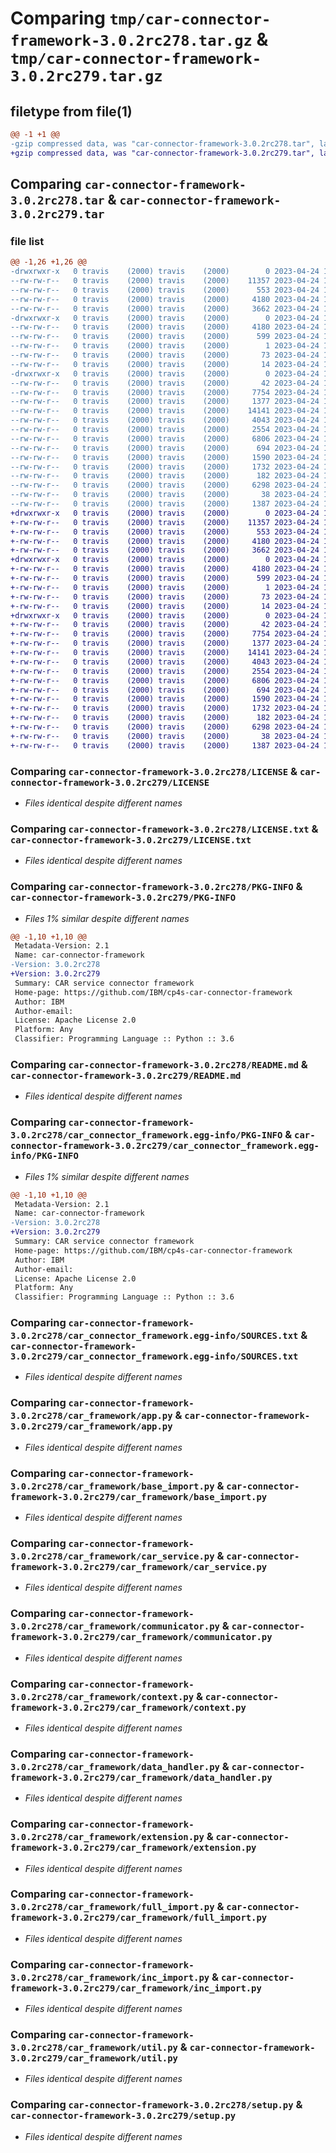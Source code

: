 # Comparing `tmp/car-connector-framework-3.0.2rc278.tar.gz` & `tmp/car-connector-framework-3.0.2rc279.tar.gz`

## filetype from file(1)

```diff
@@ -1 +1 @@
-gzip compressed data, was "car-connector-framework-3.0.2rc278.tar", last modified: Mon Apr 24 14:47:55 2023, max compression
+gzip compressed data, was "car-connector-framework-3.0.2rc279.tar", last modified: Mon Apr 24 14:48:00 2023, max compression
```

## Comparing `car-connector-framework-3.0.2rc278.tar` & `car-connector-framework-3.0.2rc279.tar`

### file list

```diff
@@ -1,26 +1,26 @@
-drwxrwxr-x   0 travis    (2000) travis    (2000)        0 2023-04-24 14:47:55.508235 car-connector-framework-3.0.2rc278/
--rw-rw-r--   0 travis    (2000) travis    (2000)    11357 2023-04-24 14:47:36.000000 car-connector-framework-3.0.2rc278/LICENSE
--rw-rw-r--   0 travis    (2000) travis    (2000)      553 2023-04-24 14:47:36.000000 car-connector-framework-3.0.2rc278/LICENSE.txt
--rw-rw-r--   0 travis    (2000) travis    (2000)     4180 2023-04-24 14:47:55.508235 car-connector-framework-3.0.2rc278/PKG-INFO
--rw-rw-r--   0 travis    (2000) travis    (2000)     3662 2023-04-24 14:47:36.000000 car-connector-framework-3.0.2rc278/README.md
-drwxrwxr-x   0 travis    (2000) travis    (2000)        0 2023-04-24 14:47:55.508235 car-connector-framework-3.0.2rc278/car_connector_framework.egg-info/
--rw-rw-r--   0 travis    (2000) travis    (2000)     4180 2023-04-24 14:47:54.000000 car-connector-framework-3.0.2rc278/car_connector_framework.egg-info/PKG-INFO
--rw-rw-r--   0 travis    (2000) travis    (2000)      599 2023-04-24 14:47:55.000000 car-connector-framework-3.0.2rc278/car_connector_framework.egg-info/SOURCES.txt
--rw-rw-r--   0 travis    (2000) travis    (2000)        1 2023-04-24 14:47:54.000000 car-connector-framework-3.0.2rc278/car_connector_framework.egg-info/dependency_links.txt
--rw-rw-r--   0 travis    (2000) travis    (2000)       73 2023-04-24 14:47:55.000000 car-connector-framework-3.0.2rc278/car_connector_framework.egg-info/requires.txt
--rw-rw-r--   0 travis    (2000) travis    (2000)       14 2023-04-24 14:47:55.000000 car-connector-framework-3.0.2rc278/car_connector_framework.egg-info/top_level.txt
-drwxrwxr-x   0 travis    (2000) travis    (2000)        0 2023-04-24 14:47:55.508235 car-connector-framework-3.0.2rc278/car_framework/
--rw-rw-r--   0 travis    (2000) travis    (2000)       42 2023-04-24 14:47:36.000000 car-connector-framework-3.0.2rc278/car_framework/__init__.py
--rw-rw-r--   0 travis    (2000) travis    (2000)     7754 2023-04-24 14:47:36.000000 car-connector-framework-3.0.2rc278/car_framework/app.py
--rw-rw-r--   0 travis    (2000) travis    (2000)     1377 2023-04-24 14:47:36.000000 car-connector-framework-3.0.2rc278/car_framework/base_import.py
--rw-rw-r--   0 travis    (2000) travis    (2000)    14141 2023-04-24 14:47:36.000000 car-connector-framework-3.0.2rc278/car_framework/car_service.py
--rw-rw-r--   0 travis    (2000) travis    (2000)     4043 2023-04-24 14:47:36.000000 car-connector-framework-3.0.2rc278/car_framework/communicator.py
--rw-rw-r--   0 travis    (2000) travis    (2000)     2554 2023-04-24 14:47:36.000000 car-connector-framework-3.0.2rc278/car_framework/context.py
--rw-rw-r--   0 travis    (2000) travis    (2000)     6806 2023-04-24 14:47:36.000000 car-connector-framework-3.0.2rc278/car_framework/data_handler.py
--rw-rw-r--   0 travis    (2000) travis    (2000)      694 2023-04-24 14:47:36.000000 car-connector-framework-3.0.2rc278/car_framework/extension.py
--rw-rw-r--   0 travis    (2000) travis    (2000)     1590 2023-04-24 14:47:36.000000 car-connector-framework-3.0.2rc278/car_framework/full_import.py
--rw-rw-r--   0 travis    (2000) travis    (2000)     1732 2023-04-24 14:47:36.000000 car-connector-framework-3.0.2rc278/car_framework/inc_import.py
--rw-rw-r--   0 travis    (2000) travis    (2000)      182 2023-04-24 14:47:36.000000 car-connector-framework-3.0.2rc278/car_framework/server_access.py
--rw-rw-r--   0 travis    (2000) travis    (2000)     6298 2023-04-24 14:47:36.000000 car-connector-framework-3.0.2rc278/car_framework/util.py
--rw-rw-r--   0 travis    (2000) travis    (2000)       38 2023-04-24 14:47:55.508235 car-connector-framework-3.0.2rc278/setup.cfg
--rw-rw-r--   0 travis    (2000) travis    (2000)     1387 2023-04-24 14:47:36.000000 car-connector-framework-3.0.2rc278/setup.py
+drwxrwxr-x   0 travis    (2000) travis    (2000)        0 2023-04-24 14:48:00.079441 car-connector-framework-3.0.2rc279/
+-rw-rw-r--   0 travis    (2000) travis    (2000)    11357 2023-04-24 14:47:39.000000 car-connector-framework-3.0.2rc279/LICENSE
+-rw-rw-r--   0 travis    (2000) travis    (2000)      553 2023-04-24 14:47:39.000000 car-connector-framework-3.0.2rc279/LICENSE.txt
+-rw-rw-r--   0 travis    (2000) travis    (2000)     4180 2023-04-24 14:48:00.079441 car-connector-framework-3.0.2rc279/PKG-INFO
+-rw-rw-r--   0 travis    (2000) travis    (2000)     3662 2023-04-24 14:47:39.000000 car-connector-framework-3.0.2rc279/README.md
+drwxrwxr-x   0 travis    (2000) travis    (2000)        0 2023-04-24 14:48:00.075443 car-connector-framework-3.0.2rc279/car_connector_framework.egg-info/
+-rw-rw-r--   0 travis    (2000) travis    (2000)     4180 2023-04-24 14:47:59.000000 car-connector-framework-3.0.2rc279/car_connector_framework.egg-info/PKG-INFO
+-rw-rw-r--   0 travis    (2000) travis    (2000)      599 2023-04-24 14:48:00.000000 car-connector-framework-3.0.2rc279/car_connector_framework.egg-info/SOURCES.txt
+-rw-rw-r--   0 travis    (2000) travis    (2000)        1 2023-04-24 14:47:59.000000 car-connector-framework-3.0.2rc279/car_connector_framework.egg-info/dependency_links.txt
+-rw-rw-r--   0 travis    (2000) travis    (2000)       73 2023-04-24 14:47:59.000000 car-connector-framework-3.0.2rc279/car_connector_framework.egg-info/requires.txt
+-rw-rw-r--   0 travis    (2000) travis    (2000)       14 2023-04-24 14:47:59.000000 car-connector-framework-3.0.2rc279/car_connector_framework.egg-info/top_level.txt
+drwxrwxr-x   0 travis    (2000) travis    (2000)        0 2023-04-24 14:48:00.079441 car-connector-framework-3.0.2rc279/car_framework/
+-rw-rw-r--   0 travis    (2000) travis    (2000)       42 2023-04-24 14:47:39.000000 car-connector-framework-3.0.2rc279/car_framework/__init__.py
+-rw-rw-r--   0 travis    (2000) travis    (2000)     7754 2023-04-24 14:47:39.000000 car-connector-framework-3.0.2rc279/car_framework/app.py
+-rw-rw-r--   0 travis    (2000) travis    (2000)     1377 2023-04-24 14:47:39.000000 car-connector-framework-3.0.2rc279/car_framework/base_import.py
+-rw-rw-r--   0 travis    (2000) travis    (2000)    14141 2023-04-24 14:47:39.000000 car-connector-framework-3.0.2rc279/car_framework/car_service.py
+-rw-rw-r--   0 travis    (2000) travis    (2000)     4043 2023-04-24 14:47:39.000000 car-connector-framework-3.0.2rc279/car_framework/communicator.py
+-rw-rw-r--   0 travis    (2000) travis    (2000)     2554 2023-04-24 14:47:39.000000 car-connector-framework-3.0.2rc279/car_framework/context.py
+-rw-rw-r--   0 travis    (2000) travis    (2000)     6806 2023-04-24 14:47:39.000000 car-connector-framework-3.0.2rc279/car_framework/data_handler.py
+-rw-rw-r--   0 travis    (2000) travis    (2000)      694 2023-04-24 14:47:39.000000 car-connector-framework-3.0.2rc279/car_framework/extension.py
+-rw-rw-r--   0 travis    (2000) travis    (2000)     1590 2023-04-24 14:47:39.000000 car-connector-framework-3.0.2rc279/car_framework/full_import.py
+-rw-rw-r--   0 travis    (2000) travis    (2000)     1732 2023-04-24 14:47:39.000000 car-connector-framework-3.0.2rc279/car_framework/inc_import.py
+-rw-rw-r--   0 travis    (2000) travis    (2000)      182 2023-04-24 14:47:39.000000 car-connector-framework-3.0.2rc279/car_framework/server_access.py
+-rw-rw-r--   0 travis    (2000) travis    (2000)     6298 2023-04-24 14:47:39.000000 car-connector-framework-3.0.2rc279/car_framework/util.py
+-rw-rw-r--   0 travis    (2000) travis    (2000)       38 2023-04-24 14:48:00.079441 car-connector-framework-3.0.2rc279/setup.cfg
+-rw-rw-r--   0 travis    (2000) travis    (2000)     1387 2023-04-24 14:47:39.000000 car-connector-framework-3.0.2rc279/setup.py
```

### Comparing `car-connector-framework-3.0.2rc278/LICENSE` & `car-connector-framework-3.0.2rc279/LICENSE`

 * *Files identical despite different names*

### Comparing `car-connector-framework-3.0.2rc278/LICENSE.txt` & `car-connector-framework-3.0.2rc279/LICENSE.txt`

 * *Files identical despite different names*

### Comparing `car-connector-framework-3.0.2rc278/PKG-INFO` & `car-connector-framework-3.0.2rc279/PKG-INFO`

 * *Files 1% similar despite different names*

```diff
@@ -1,10 +1,10 @@
 Metadata-Version: 2.1
 Name: car-connector-framework
-Version: 3.0.2rc278
+Version: 3.0.2rc279
 Summary: CAR service connector framework
 Home-page: https://github.com/IBM/cp4s-car-connector-framework
 Author: IBM
 Author-email: 
 License: Apache License 2.0
 Platform: Any
 Classifier: Programming Language :: Python :: 3.6
```

### Comparing `car-connector-framework-3.0.2rc278/README.md` & `car-connector-framework-3.0.2rc279/README.md`

 * *Files identical despite different names*

### Comparing `car-connector-framework-3.0.2rc278/car_connector_framework.egg-info/PKG-INFO` & `car-connector-framework-3.0.2rc279/car_connector_framework.egg-info/PKG-INFO`

 * *Files 1% similar despite different names*

```diff
@@ -1,10 +1,10 @@
 Metadata-Version: 2.1
 Name: car-connector-framework
-Version: 3.0.2rc278
+Version: 3.0.2rc279
 Summary: CAR service connector framework
 Home-page: https://github.com/IBM/cp4s-car-connector-framework
 Author: IBM
 Author-email: 
 License: Apache License 2.0
 Platform: Any
 Classifier: Programming Language :: Python :: 3.6
```

### Comparing `car-connector-framework-3.0.2rc278/car_connector_framework.egg-info/SOURCES.txt` & `car-connector-framework-3.0.2rc279/car_connector_framework.egg-info/SOURCES.txt`

 * *Files identical despite different names*

### Comparing `car-connector-framework-3.0.2rc278/car_framework/app.py` & `car-connector-framework-3.0.2rc279/car_framework/app.py`

 * *Files identical despite different names*

### Comparing `car-connector-framework-3.0.2rc278/car_framework/base_import.py` & `car-connector-framework-3.0.2rc279/car_framework/base_import.py`

 * *Files identical despite different names*

### Comparing `car-connector-framework-3.0.2rc278/car_framework/car_service.py` & `car-connector-framework-3.0.2rc279/car_framework/car_service.py`

 * *Files identical despite different names*

### Comparing `car-connector-framework-3.0.2rc278/car_framework/communicator.py` & `car-connector-framework-3.0.2rc279/car_framework/communicator.py`

 * *Files identical despite different names*

### Comparing `car-connector-framework-3.0.2rc278/car_framework/context.py` & `car-connector-framework-3.0.2rc279/car_framework/context.py`

 * *Files identical despite different names*

### Comparing `car-connector-framework-3.0.2rc278/car_framework/data_handler.py` & `car-connector-framework-3.0.2rc279/car_framework/data_handler.py`

 * *Files identical despite different names*

### Comparing `car-connector-framework-3.0.2rc278/car_framework/extension.py` & `car-connector-framework-3.0.2rc279/car_framework/extension.py`

 * *Files identical despite different names*

### Comparing `car-connector-framework-3.0.2rc278/car_framework/full_import.py` & `car-connector-framework-3.0.2rc279/car_framework/full_import.py`

 * *Files identical despite different names*

### Comparing `car-connector-framework-3.0.2rc278/car_framework/inc_import.py` & `car-connector-framework-3.0.2rc279/car_framework/inc_import.py`

 * *Files identical despite different names*

### Comparing `car-connector-framework-3.0.2rc278/car_framework/util.py` & `car-connector-framework-3.0.2rc279/car_framework/util.py`

 * *Files identical despite different names*

### Comparing `car-connector-framework-3.0.2rc278/setup.py` & `car-connector-framework-3.0.2rc279/setup.py`

 * *Files identical despite different names*

